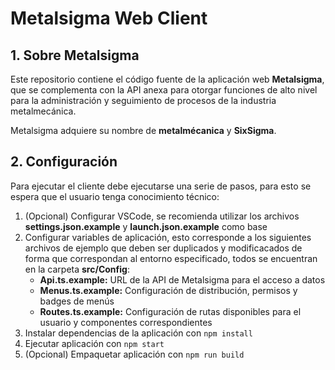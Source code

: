 # Metalsigma Web Client

## 1. Sobre Metalsigma

Este repositorio contiene el código fuente de la aplicación web **Metalsigma**, que se complementa con la API anexa para otorgar funciones de alto nivel para la administración y seguimiento de procesos de la industria metalmecánica.

Metalsigma adquiere su nombre de **metalmécanica** y **SixSigma**.

## 2. Configuración

Para ejecutar el cliente debe ejecutarse una serie de pasos, para esto se espera que el usuario tenga conocimiento técnico:

1. (Opcional) Configurar VSCode, se recomienda utilizar los archivos **settings.json.example** y **launch.json.example** como base
2. Configurar variables de aplicación, esto corresponde a los siguientes archivos de ejemplo que deben ser duplicados y modificacados de forma que correspondan al entorno especificado, todos se encuentran en la carpeta **src/Config**:
	- **Api.ts.example:** URL de la API de Metalsigma para el acceso a datos
	- **Menus.ts.example:** Configuración de distribución, permisos y badges de menús
	- **Routes.ts.example:** Configuración de rutas disponibles para el usuario y componentes correspondientes
3. Instalar dependencias de la aplicación con `npm install`
4. Ejecutar aplicación con `npm start`
5. (Opcional) Empaquetar aplicación con `npm run build`